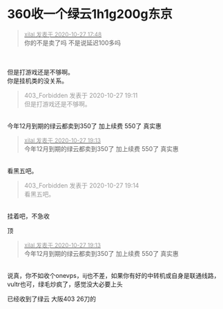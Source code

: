 # 360收一个绿云1h1g200g东京


<div class="quote"><blockquote><font size="2"><a href="https://www.hostloc.com/forum.php?mod=redirect&amp;goto=findpost&amp;pid=9360214&amp;ptid=759001" target="_blank"><font color="#999999">xilal 发表于 2020-10-27 17:48</font></a></font><br />
你的不是卖了吗 不是说延迟100多吗</blockquote></div><br />
<br />
但是打游戏还是不够啊。<br />
你是挂机类的没关系。

<div class="quote"><blockquote><font color="#999999">403_Forbidden 发表于 2020-10-27 19:11</font><br />
<font color="#999999">但是打游戏还是不够啊。</font></blockquote></div><br />
今年12月到期的绿云都卖到350了 加上续费 550了 真实惠

<div class="quote"><blockquote><font size="2"><a href="https://www.hostloc.com/forum.php?mod=redirect&amp;goto=findpost&amp;pid=9360652&amp;ptid=759001" target="_blank"><font color="#999999">xilal 发表于 2020-10-27 19:13</font></a></font><br />
今年12月到期的绿云都卖到350了 加上续费 550了 真实惠</blockquote></div><br />
看黑五吧。

<div class="quote"><blockquote><font color="#999999">403_Forbidden 发表于 2020-10-27 19:14</font><br />
<font color="#999999">看黑五吧。</font></blockquote></div><br />
挂着吧，不急收

顶

<div class="quote"><blockquote><font size="2"><a href="https://www.hostloc.com/forum.php?mod=redirect&amp;goto=findpost&amp;pid=9360652&amp;ptid=759001" target="_blank"><font color="#999999">xilal 发表于 2020-10-27 19:13</font></a></font><br />
今年12月到期的绿云都卖到350了 加上续费 550了 真实惠</blockquote></div><br />
说真，你不如收个onevps，iij也不差，如果你有好的中转机或自身是联通线路，vultr也可，绿毛炒疯了，感觉没大必要上头

已经收到了绿云 大阪403 26刀的
